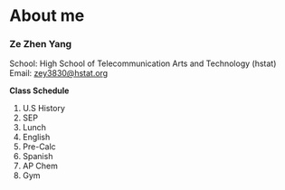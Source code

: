 # About me

### Ze Zhen Yang

School: High School of Telecommunication Arts and Technology (hstat)  
Email: zey3830@hstat.org

**Class Schedule**

1. U.S History  
2. SEP  
3. Lunch  
4. English  
5. Pre-Calc  
6. Spanish  
7. AP Chem  
8. Gym